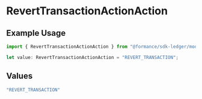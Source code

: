 # RevertTransactionActionAction

## Example Usage

```typescript
import { RevertTransactionActionAction } from "@formance/sdk-ledger/models/components";

let value: RevertTransactionActionAction = "REVERT_TRANSACTION";
```

## Values

```typescript
"REVERT_TRANSACTION"
```